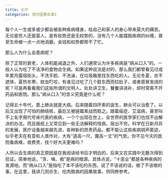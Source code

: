 ```yaml
---
title: 引子
categories: 现代因果实录1
---
```




每个人一生或多或少都会被各种疾病缠身，给自己和家人的身心带来莫大的痛苦。无论是穷人还是富人，是有权势还是无权势的，没有几个人能摆脱疾病的纠缠，甚至生命被一点一点地消磨，金钱和权势都帮不了忙。

那么人为什么会患病呢？

除了正常的衰老，人体机能减退之外，人们通常认为许多疾病是“病从口入”的。一般人认为吃了不洁净的食物会生病。如果这种说法是对的，那么我们都曾看见过成年累月露宿街头，不洗手脸、不洗澡，在垃圾箱里找东西吃的人。无论冬夏，衣不遮体，夏热冬寒，蚊虫叮咬，有谁见过吃了几个脏东西而拉肚子，或者感冒发烧的呢？可是再看看我们这些所谓的文明人，处处讲卫生，餐餐讲进补，却时常离不开药品和医院。那么“病从口入”的含义究竟是什么呢？

记得五十年代，患上肺炎就是大病。后来随着四环素的诞生，肺炎可以治愈了。以后又出现了可怕的肺结核，最后又被链霉素战而胜之。跟着癌症、艾滋病，甚至叫不上名字用代号来代表的疾病，一个个出现在世上，全世界的医学家们也找不出解决的办法。而且报纸上又常见到一些无法解释的怪病，层出不穷。科学在日新月异的发展，医疗设备越来越先进，各种新的昂贵药品，都不能让这些疾病销声匿迹，似乎老天在有意和人类作对，大有“道高一尺，魔高一丈”的气势。你不见今天的医院看病难，收费贵，找个好大夫更难吗？

人所以会生病的真正原因是在我阅读经书后才明白的，后来又在实践中无数次得到验证。简单地说，“贪、嗔、痴”是病的根源。具体点说，“十恶业”都是各种疾病的发源地。而“病从口入”是指吃了本不该吃的东西，说了不该说的话，做了不该做的事。在这里，我讲几则杀生、吃肉致病的因果故事，供同修参考。